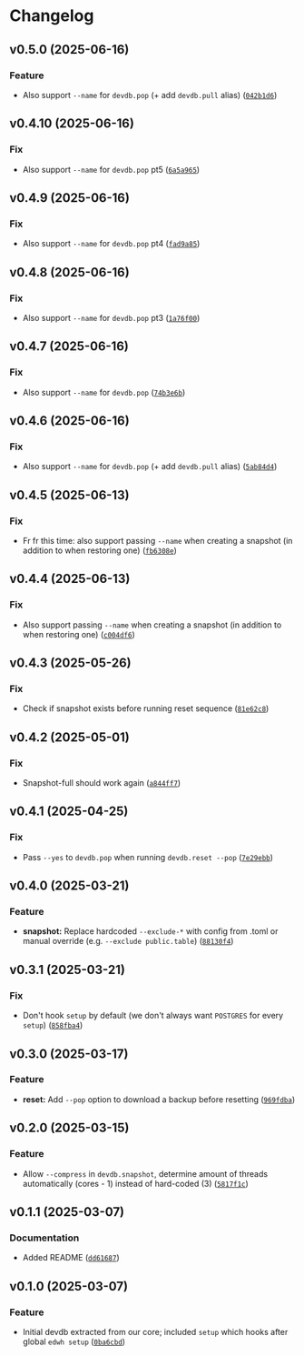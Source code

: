 # Changelog

<!--next-version-placeholder-->

## v0.5.0 (2025-06-16)

### Feature

* Also support `--name` for `devdb.pop` (+ add `devdb.pull` alias) ([`042b1d6`](https://github.com/educationwarehouse/edwh-devdb-plugin/commit/042b1d6f6ff5edd75372b95333b46d39c90bf1be))

## v0.4.10 (2025-06-16)

### Fix

* Also support `--name` for `devdb.pop` pt5 ([`6a5a965`](https://github.com/educationwarehouse/edwh-devdb-plugin/commit/6a5a9650f42bf4cfeafa03c6f7e1cc78fcbe72c8))

## v0.4.9 (2025-06-16)

### Fix

* Also support `--name` for `devdb.pop` pt4 ([`fad9a85`](https://github.com/educationwarehouse/edwh-devdb-plugin/commit/fad9a85f369b7c67cc93865b94afcacd6a16da2c))

## v0.4.8 (2025-06-16)

### Fix

* Also support `--name` for `devdb.pop` pt3 ([`1a76f00`](https://github.com/educationwarehouse/edwh-devdb-plugin/commit/1a76f003715a2a1733fa73da45b144acc25387e1))

## v0.4.7 (2025-06-16)

### Fix

* Also support `--name` for `devdb.pop` ([`74b3e6b`](https://github.com/educationwarehouse/edwh-devdb-plugin/commit/74b3e6b112dfe81cfb96b1f7d5f56ff29e7bdfe4))

## v0.4.6 (2025-06-16)

### Fix

* Also support `--name` for `devdb.pop` (+ add `devdb.pull` alias) ([`5ab84d4`](https://github.com/educationwarehouse/edwh-devdb-plugin/commit/5ab84d49f065d59d43c6f1b0c07eced55f2c84f1))

## v0.4.5 (2025-06-13)

### Fix

* Fr fr this time: also support passing `--name` when creating a snapshot (in addition to when restoring one) ([`fb6308e`](https://github.com/educationwarehouse/edwh-devdb-plugin/commit/fb6308e349cc0e388c6de023fb3cf7969a642371))

## v0.4.4 (2025-06-13)

### Fix

* Also support passing `--name` when creating a snapshot (in addition to when restoring one) ([`c004df6`](https://github.com/educationwarehouse/edwh-devdb-plugin/commit/c004df672b0ef58c1f094490fe78c499005db2c6))

## v0.4.3 (2025-05-26)

### Fix

* Check if snapshot exists before running reset sequence ([`81e62c8`](https://github.com/educationwarehouse/edwh-devdb-plugin/commit/81e62c8832f8d8925d79d5fbb442267b4b8ff132))

## v0.4.2 (2025-05-01)

### Fix

* Snapshot-full should work again ([`a844ff7`](https://github.com/educationwarehouse/edwh-devdb-plugin/commit/a844ff7e0c5304c0a7eef09b959d5b87c0704982))

## v0.4.1 (2025-04-25)

### Fix

* Pass `--yes` to `devdb.pop` when running `devdb.reset --pop` ([`7e29ebb`](https://github.com/educationwarehouse/edwh-devdb-plugin/commit/7e29ebb6661adc2094deb2ccf518b1fc854f8ba0))

## v0.4.0 (2025-03-21)

### Feature

* **snapshot:** Replace hardcoded `--exclude-*` with config from .toml or manual override (e.g. `--exclude public.table`) ([`88130f4`](https://github.com/educationwarehouse/edwh-devdb-plugin/commit/88130f4e9067582cda820c91d0f5cc3d86230590))

## v0.3.1 (2025-03-21)

### Fix

* Don't hook `setup` by default (we don't always want `POSTGRES` for every `setup`) ([`858fba4`](https://github.com/educationwarehouse/edwh-devdb-plugin/commit/858fba4df35dcdaa0c6ebb1881c528861a648208))

## v0.3.0 (2025-03-17)

### Feature

* **reset:** Add `--pop` option to download a backup before resetting ([`969fdba`](https://github.com/educationwarehouse/edwh-devdb-plugin/commit/969fdba6b2d905791fcdacd912fffa8bf440ad9f))

## v0.2.0 (2025-03-15)

### Feature

* Allow `--compress` in `devdb.snapshot`, determine amount of threads automatically (cores - 1) instead of hard-coded (3) ([`5817f1c`](https://github.com/educationwarehouse/edwh-devdb-plugin/commit/5817f1c048b6b6c0f5cf1be69c94d5240f8d1d3a))

## v0.1.1 (2025-03-07)

### Documentation

* Added README ([`dd61687`](https://github.com/educationwarehouse/edwh-devdb-plugin/commit/dd61687562482dca3be57ec9bcedc18083a52ead))

## v0.1.0 (2025-03-07)

### Feature

* Initial devdb extracted from our core; included `setup` which hooks after global `edwh setup` ([`0ba6cbd`](https://github.com/educationwarehouse/edwh-devdb-plugin/commit/0ba6cbde9724b32a6259a755dbbcaf8f5caa8301))